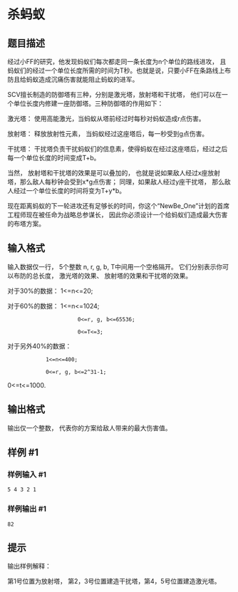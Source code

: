 # 杀蚂蚁

## 题目描述

经过小FF的研究，他发现蚂蚁们每次都走同一条长度为n个单位的路线进攻， 且蚂蚁们的经过一个单位长度所需的时间为T秒。也就是说，只要小FF在条路线上布防且给蚂蚁造成沉痛伤害就能阻止蚂蚁的进军。

SCV擅长制造的防御塔有三种，分别是激光塔，放射塔和干扰塔， 他们可以在一个单位长度内修建一座防御塔。三种防御塔的作用如下：

激光塔： 使用高能激光，当蚂蚁从塔前经过时每秒对蚂蚁造成r点伤害。

放射塔： 释放放射性元素， 当蚂蚁经过这座塔后，每一秒受到g点伤害。

干扰塔： 干扰塔负责干扰蚂蚁们的信息素，使得蚂蚁在经过这座塔后，经过之后每一个单位长度的时间变成T+b。

当然， 放射塔和干扰塔的效果是可以叠加的， 也就是说如果敌人经过x座放射塔，那么敌人每秒钟会受到x\*g点伤害； 同理，如果敌人经过y座干扰塔， 那么敌人经过一个单位长度的时间将变为T+y\*b。

现在距离蚂蚁的下一轮进攻还有足够长的时间，你这个“NewBe\_One”计划的首席工程师现在被任命为战略总参谋长， 因此你必须设计一个给蚂蚁们造成最大伤害的布塔方案。


## 输入格式

输入数据仅一行， 5个整数 n, r, g, b, T中间用一个空格隔开。 它们分别表示你可以布防的总长度， 激光塔的效果、 放射塔的效果和干扰塔的效果。

对于30%的数据：    1<=n<=20;

对于60%的数据：   1<=n<=1024;

                          0<=r, g, b<=65536;  

                          0<=T<=3;

对于另外40%的数据：

                1<=n<=400;

                0<=r, g, b<=2^31-1;

0<=t<=1000.


## 输出格式

输出仅一个整数， 代表你的方案给敌人带来的最大伤害值。


## 样例 #1

### 样例输入 #1
```
5 4 3 2 1
```

### 样例输出 #1

```
82
```

## 提示

输出样例解释：

第1号位置为放射塔， 第2，3号位置建造干扰塔，第4，5号位置建造激光塔。

